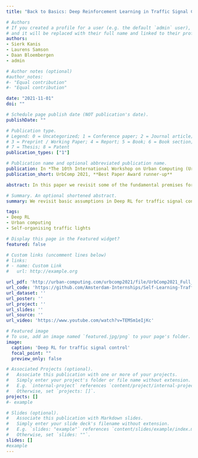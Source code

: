 ```yaml
---
title: "Back to Basics: Deep Reinforcement Learning in Traffic Signal Control"

# Authors
# If you created a profile for a user (e.g. the default `admin` user), write the username (folder name) here 
# and it will be replaced with their full name and linked to their profile.
authors:
- Sierk Kanis
- Laurens Samson
- Daan Bloembergen
- admin

# Author notes (optional)
#author_notes:
#- "Equal contribution"
#- "Equal contribution"

date: "2021-11-01"
doi: ""

# Schedule page publish date (NOT publication's date).
publishDate: ""

# Publication type.
# Legend: 0 = Uncategorized; 1 = Conference paper; 2 = Journal article;
# 3 = Preprint / Working Paper; 4 = Report; 5 = Book; 6 = Book section;
# 7 = Thesis; 8 = Patent
publication_types: ["1"]

# Publication name and optional abbreviated publication name.
publication: In *The 10th International Workshop on Urban Computing (UrbComp, 2021)*
publication_short: UrbComp 2021, **Best Paper Award runner-up**

abstract: In this paper we revisit some of the fundamental premises for a reinforcement learning (RL) approach to self-learning traffic lights. We propose RLight, a combination of choices that offers robust performance and good generalization to unseen traffic flows. In particular, our main contributions are threefold. Our lightweight and cluster-aware state representation leads to improved performance, we reformulate the Markov Decision Process (MDP) such that it skips redundant timesteps of yellow light, speeding up learning by 30%, and we investigate the action space and provide insight into the difference in performance between acyclic and cyclic phase transitions. Additionally, we provide insights into the generalisation of the methods to unseen traffic. Evaluations using the real-world Hangzhou traffic dataset show that RLight outperforms state-of-the-art rule-based and deep reinforcement learning algorithms, demonstrating the potential of RL-based methods to improve urban traffic flows. 

# Summary. An optional shortened abstract.
summary: We revisit basic assumptions in Deep RL for traffic signal control and define an MDP that outperforms current SotA.

tags: 
- Deep RL
- Urban computing
- Self-organising traffic lights

# Display this page in the Featured widget?
featured: false

# Custom links (uncomment lines below)
# links:
# - name: Custom Link
#   url: http://example.org

url_pdf: 'http://urban-computing.com/urbcomp2021/file/UrbComp2021_Full_Kanis.pdf'
url_code: 'https://github.com/Amsterdam-Internships/Self-Learning-Traffic-Lights'
url_dataset: ''
url_poster: ''
url_project: ''
url_slides: ''
url_source: ''
url_video: 'https://www.youtube.com/watch?v=TEMSm1eIjKc'

# Featured image
# To use, add an image named `featured.jpg/png` to your page's folder. 
image:
  caption: 'Deep RL for traffic signal control'
  focal_point: ""
  preview_only: false

# Associated Projects (optional).
#   Associate this publication with one or more of your projects.
#   Simply enter your project's folder or file name without extension.
#   E.g. `internal-project` references `content/project/internal-project/index.md`.
#   Otherwise, set `projects: []`.
projects: []
#- example

# Slides (optional).
#   Associate this publication with Markdown slides.
#   Simply enter your slide deck's filename without extension.
#   E.g. `slides: "example"` references `content/slides/example/index.md`.
#   Otherwise, set `slides: ""`.
slides: []  
#example
---
```

